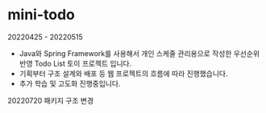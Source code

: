 # mini-todo
20220425 - 20220515
- Java와 Spring Framework를 사용해서 개인 스케줄 관리용으로 작성한 우선순위 반영 Todo List 토이 프로젝트 입니다.
- 기획부터 구조 설계와 배포 등 웹 프로젝트의 흐름에 따라 진행했습니다.
- 추가 학습 및 고도화 진행중입니다.


20220720 패키지 구조 변경
